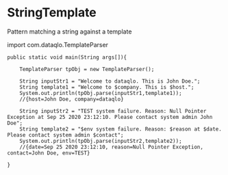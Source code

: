 # StringTemplate
Pattern matching a string against a template

import com.dataqlo.TemplateParser

    public static void main(String args[]){

        TemplateParser tpObj = new TemplateParser();

        String inputStr1 = "Welcome to dataqlo. This is John Doe.";
        String template1 = "Welcome to $company. This is $host.";
        System.out.println(tpObj.parse(inputStr1,template1));
        //{host=John Doe, company=dataqlo}

        String inputStr2 = "TEST system failure. Reason: Null Pointer Exception at Sep 25 2020 23:12:10. Please contact system admin John Doe";
        String template2 = "$env system failure. Reason: $reason at $date. Please contact system admin $contact";
        System.out.println(tpObj.parse(inputStr2,template2));
        //{date=Sep 25 2020 23:12:10, reason=Null Pointer Exception, contact=John Doe, env=TEST}

    }
